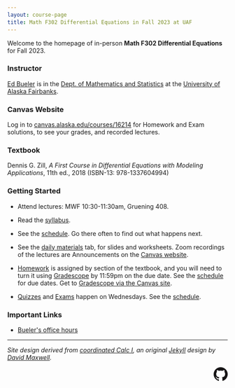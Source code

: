 ```yaml
---
layout: course-page
title: Math F302 Differential Equations in Fall 2023 at UAF
---
```


Welcome to the homepage of in-person **Math F302 Differential Equations** for Fall 2023.

### Instructor

[Ed Bueler](http://bueler.github.io/) is in the [Dept. of Mathematics and Statistics](http://www.uaf.edu/dms/) at the [University of Alaska Fairbanks](http://www.uaf.edu/).

### Canvas Website

Log in to [canvas.alaska.edu/courses/16214](https://canvas.alaska.edu/courses/16214) for Homework and Exam solutions, to see your grades, and recorded lectures.

### Textbook

Dennis G. Zill, _A First Course in Differential Equations with Modeling Applications_, 11th ed., 2018 (ISBN-13: 978-1337604994)

### Getting Started

* Attend lectures: MWF 10:30-11:30am, Gruening 408.

* Read the [syllabus](assets/general/F23/syllabus.pdf).

* See the [schedule](assets/general/F23/schedule.pdf).  Go there often to find out what happens next.

* See the [daily materials](daily.html) tab, for slides and worksheets.  Zoom recordings of the lectures are Announcements on the [Canvas website](https://canvas.alaska.edu/courses/16214).

* [Homework](homework.html) is assigned by section of the textbook, and you will need to turn it using [Gradescope](https://canvas.alaska.edu/courses/16214) by 11:59pm on the due date.  See the [schedule](assets/general/F23/schedule.pdf) for due dates.  Get to [Gradescope via the Canvas site](https://canvas.alaska.edu/courses/16214).

* [Quizzes](quizzes.html) and [Exams](exams.html) happen on Wednesdays.  See the [schedule](assets/general/F23/schedule.pdf).

### Important Links

* [Bueler's office hours](http://bueler.github.io/OffHrs.htm)

---
_Site design derived from [coordinated Calc I](https://uaf-math251.github.io/), an original [Jekyll](https://jekyllrb.com/) design by [David Maxwell](https://damaxwell.github.io/)._

[<img src="assets/images/GitHub-Mark-32px.png" align="right">](https://github.com/bueler/math302 "This page is a github repo.")
